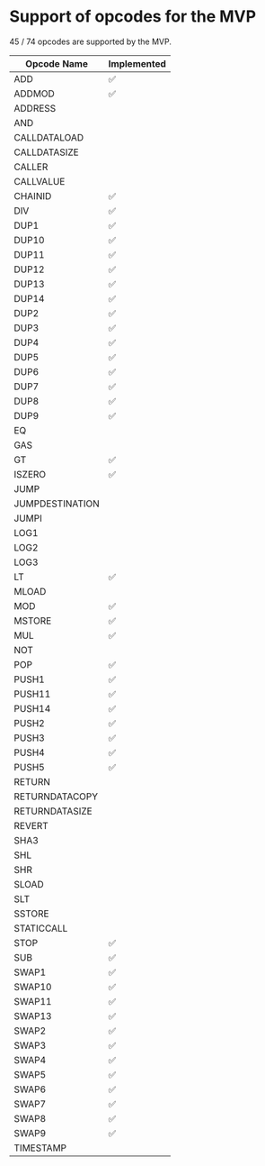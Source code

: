 # Support of opcodes for the MVP

45 / 74 opcodes are supported by the MVP.

| Opcode Name     | Implemented |
| --------------- | ----------- |
| ADD             | ✅          |
| ADDMOD          | ✅          |
| ADDRESS         |             |
| AND             |             |
| CALLDATALOAD    |             |
| CALLDATASIZE    |             |
| CALLER          |             |
| CALLVALUE       |             |
| CHAINID         | ✅          |
| DIV             | ✅          |
| DUP1            | ✅          |
| DUP10           | ✅          |
| DUP11           | ✅          |
| DUP12           | ✅          |
| DUP13           | ✅          |
| DUP14           | ✅          |
| DUP2            | ✅          |
| DUP3            | ✅          |
| DUP4            | ✅          |
| DUP5            | ✅          |
| DUP6            | ✅          |
| DUP7            | ✅          |
| DUP8            | ✅          |
| DUP9            | ✅          |
| EQ              |             |
| GAS             |             |
| GT              | ✅          |
| ISZERO          | ✅          |
| JUMP            |             |
| JUMPDESTINATION |             |
| JUMPI           |             |
| LOG1            |             |
| LOG2            |             |
| LOG3            |             |
| LT              | ✅          |
| MLOAD           |             |
| MOD             | ✅          |
| MSTORE          | ✅          |
| MUL             | ✅          |
| NOT             |             |
| POP             | ✅          |
| PUSH1           | ✅          |
| PUSH11          | ✅          |
| PUSH14          | ✅          |
| PUSH2           | ✅          |
| PUSH3           | ✅          |
| PUSH4           | ✅          |
| PUSH5           | ✅          |
| RETURN          |             |
| RETURNDATACOPY  |             |
| RETURNDATASIZE  |             |
| REVERT          |             |
| SHA3            |             |
| SHL             |             |
| SHR             |             |
| SLOAD           |             |
| SLT             |             |
| SSTORE          |             |
| STATICCALL      |             |
| STOP            | ✅          |
| SUB             | ✅          |
| SWAP1           | ✅          |
| SWAP10          | ✅          |
| SWAP11          | ✅          |
| SWAP13          | ✅          |
| SWAP2           | ✅          |
| SWAP3           | ✅          |
| SWAP4           | ✅          |
| SWAP5           | ✅          |
| SWAP6           | ✅          |
| SWAP7           | ✅          |
| SWAP8           | ✅          |
| SWAP9           | ✅          |
| TIMESTAMP       |             |
